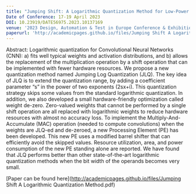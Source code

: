 ```yaml
---
title: "Jumping Shift: A Logarithmic Quantization Method for Low-Power CNN Acceleration"
Date of Conference: 17-19 April 2023
DOI: 10.23919/DATE56975.2023.10137169
venue: '2023 Design, Automation & Test in Europe Conference & Exhibition (DATE)'
paperurl: 'http://academicpages.github.io/files/Jumping Shift A Logarithmic Quantization Method.pdf'
---
```

Abstract:
Logarithmic quantization for Convolutional Neural Networks (CNN): a) fits well typical weights and activation distributions, and b) allows the replacement of the multiplication operation by a shift operation that can be implemented with fewer hardware resources. We propose a new quantization method named Jumping Log Quantization (JLQ). The key idea of JLQ is to extend the quantization range, by adding a coefficient parameter “s” in the power of two exponents (2sx+i). This quantization strategy skips some values from the standard logarithmic quantization. In addition, we also developed a small hardware-friendly optimization called weight de-zero. Zero-valued weights that cannot be performed by a single shift operation are all replaced with logarithmic weights to reduce hardware resources with almost no accuracy loss. 
To implement the Multiply-And-Accumulate (MAC) operation (needed to compute convolutions) when the weights are JLQ-ed and de-zeroed, a new Processing Element (PE) has been developed. This new PE uses a modified barrel shifter that can efficiently avoid the skipped values. Resource utilization, area, and power consumption of the new PE standing alone are reported. We have found that JLQ performs better than other state-of-the-art logarithmic quantization methods when the bit width of the operands becomes very small.

[Paper can be found here](http://academicpages.github.io/files/Jumping Shift A Logarithmic Quantization Method.pdf)
